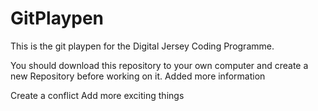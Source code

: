 # GitPlaypen

This is the git playpen for the Digital Jersey Coding Programme.

You should download this repository to your own computer and create a new Repository before working on it.
Added more information

Create a conflict
Add more exciting things

